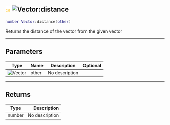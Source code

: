 ## ![shared](../../.gitbook/assets/shared.png) ![Vector](./readme/vector "mention"):distance

```lua
number Vector:distance(other)
```

Returns the distance of the vector from the given vector

------
## Parameters

| Type   | Name | Description | Optional |
| ------ | ---- | ----------- | -------: |
| ![Vector](./readme/vector "mention") | other | No description |  |


------
## Returns

| Type   | Description |
| ------ | ----------: |
| number | No description |

